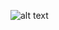 ![alt text]([http://url/to/img.png](https://upload.wikimedia.org/wikipedia/commons/thumb/8/8d/42_Logo.svg/800px-42_Logo.svg.png))
